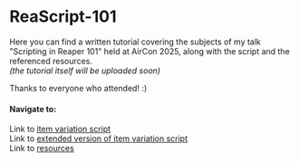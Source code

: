 # ReaScript-101
Here you can find a written tutorial covering the subjects of my talk "Scripting in Reaper 101" held at AirCon 2025, along with the script and the referenced resources. <br> *(the tutorial itself will be uploaded soon)*<br>

Thanks to everyone who attended! :)

#### Navigate to:
Link to [item variation script](script-from-talk.lua) <br>
Link to [extended version of item variation script](/item-volume-variation.lua) <br>
Link to [resources](Resources.md)